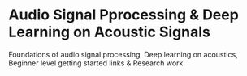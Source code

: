 # Audio Signal Pprocessing & Deep Learning on Acoustic Signals
Foundations of audio signal processing, Deep learning on acoustics, Beginner level getting started links &amp; Research work
